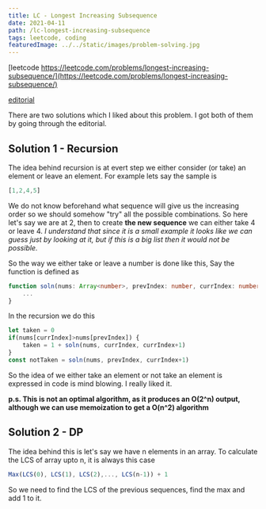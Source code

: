 ```yaml
---
title: LC - Longest Increasing Subsequence
date: 2021-04-11
path: /lc-longest-increasing-subsequence
tags: leetcode, coding
featuredImage: ../../static/images/problem-solving.jpg
---
```


[leetcode https://leetcode.com/problems/longest-increasing-subsequence/](https://leetcode.com/problems/longest-increasing-subsequence/)

[editorial](https://leetcode.com/problems/longest-increasing-subsequence/solution/)

There are two solutions which I liked about this problem. I got both of them by going through the editorial.

## Solution 1 - Recursion
The idea behind recursion is at evert step we either consider (or take) an element or leave an element. For example lets say the sample is 
```js
[1,2,4,5]
```
We do not know beforehand what sequence will give us the increasing order so we should somehow "try" all the possible combinations. So here let's say we are at 2, then to create **the new sequence** we can either take 4 or leave 4.
*I understand that since it is a small example it looks like we can guess just by looking at it, but if this is a big list then it would not be possible.*

So the way we either take or leave a number is done like this,
Say the function is defined as 
```ts
function soln(nums: Array<number>, prevIndex: number, currIndex: number) {
    ...
}
```
In the recursion we do this
```ts
let taken = 0
if(nums[currIndex]>nums[prevIndex]) {
    taken = 1 + soln(nums, currIndex, currIndex+1)
}
const notTaken = soln(nums, prevIndex, currIndex+1)
```

So the idea of we either take an element or not take an element is expressed in code is mind blowing. I really liked it.

**p.s. This is not an optimal algorithm, as it produces an O(2^n) output, although we can use memoization to get a O(n^2) algorithm**

## Solution 2 - DP 

The idea behind this is let's say we have n elements in an array. To calculate the LCS of array upto n, it is always this case
```ts
Max(LCS(0), LCS(1), LCS(2),..., LCS(n-1)) + 1
```
So we need to find the LCS of the previous sequences, find the max and add 1 to it.
